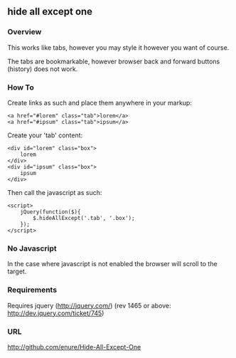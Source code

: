 ## hide all except one

### Overview

This works like tabs, however you may
style it however you want of course.

The tabs are bookmarkable, however browser
back and forward buttons (history) does not
work.

### How To

Create links as such and place them 
anywhere in your markup:

    <a href="#lorem" class="tab">lorem</a>
    <a href="#ipsum" class="tab">ipsum</a>

Create your 'tab' content:

    <div id="lorem" class="box">
        lorem
    </div>
    <div id="ipsum" class="box">
        ipsum
    </div>

Then call the javascript as such:

    <script>
        jQuery(function($){
            $.hideAllExcept('.tab', '.box');
        });
    </script>

### No Javascript

In the case where javascript is not enabled
the browser will scroll to the target.

### Requirements

Requires jquery (http://jquery.com/) (rev 1465 or above: http://dev.jquery.com/ticket/745)

### URL

http://github.com/enure/Hide-All-Except-One

